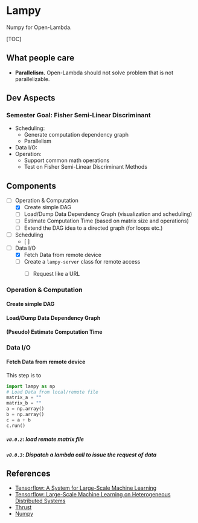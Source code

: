 # Lampy

Numpy for Open-Lambda.

[TOC]

## What people care

- **Parallelism.** Open-Lambda should not solve problem that is not parallelizable.





## Dev Aspects

### Semester Goal: Fisher Semi-Linear Discriminant

- Scheduling: 
  - Generate computation dependency graph
  - Parallelism 
- Data I/O: 
- Operation: 
  - Support common math operations
  - Test on Fisher Semi-Linear Discriminant Methods



## Components



- [ ] Operation & Computation
  - [x] Create simple DAG 
  - [ ] Load/Dump Data Dependency Graph (visualization and scheduling)
  - [ ] Estimate Computation Time (based on matrix size and operations)
  - [ ] Extend the DAG idea to a directed graph (for loops etc.) 
- [ ] Scheduling
  - [ ] 
- [ ] Data I/O
  - [x] Fetch Data from remote device
  - [ ] Create a `lampy-server` class for remote access
    - [ ] Request like a URL



### Operation & Computation

#### Create simple DAG 



#### Load/Dump Data Dependency Graph



####  (Pseudo) Estimate Computation Time







### Data I/O

#### Fetch Data from remote device

This step is to 

```python
import lampy as np
# Load Data from local/remote file
matrix_a = ""
matrix_b = ""
a = np.array()
b = np.array()
c = a + b
c.run()
```



##### `v0.0.2`: load remote matrix file

##### `v0.0.3`: Dispatch a lambda call to issue the request of data



## References

- [Tensorflow: A System for Large-Scale Machine Learning](https://www.tensorflow.org/about/bib)
- [Tensorflow: Large-Scale Machine Learning on Heterogeneous Distributed Systems](https://static.googleusercontent.com/media/research.google.com/en//pubs/archive/45166.pdf)
- [Thrust](https://github.com/thrust/thrust/wiki)
- [Numpy](https://arxiv.org/pdf/1102.1523.pdf)
